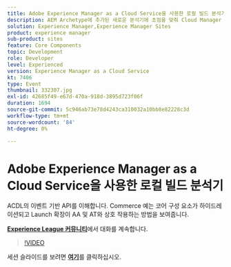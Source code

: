 ```yaml
---
title: Adobe Experience Manager as a Cloud Service을 사용한 로컬 빌드 분석기
description: AEM Archetype에 추가된 새로운 분석기에 초점을 맞춰 Cloud Manager 배포 파이프라인 내에서 수행되는 로컬 유효성 검사를 재현할 수 있습니다.
solution: Experience Manager,Experience Manager Sites
product: experience manager
sub-product: sites
feature: Core Components
topic: Development
role: Developer
level: Experienced
version: Experience Manager as a Cloud Service
kt: 7406
type: Event
thumbnail: 332307.jpg
exl-id: 42685f49-e67d-470a-918d-3895d723f06f
duration: 1694
source-git-commit: 5c946ab73e78d4243ca310032a10bb8e82228c3d
workflow-type: tm+mt
source-wordcount: '84'
ht-degree: 0%

---
```


# Adobe Experience Manager as a Cloud Service을 사용한 로컬 빌드 분석기

ACDL의 이벤트 기반 API를 이해합니다. Commerce 예는 코어 구성 요소가 하이드레이션되고 Launch 확장이 AA 및 AT와 상호 작용하는 방법을 보여줍니다.

**[Experience League 커뮤니티](https://adobe.ly/36Yd3v6)**&#x200B;에서 대화를 계속합니다.

>[!VIDEO](https://video.tv.adobe.com/v/332307/?quality=12&learn=on&hidetitle=true)

세션 슬라이드를 보려면 **[여기](/help/adobe-developers-live/assets/local-build-analyzers-aemcs.pdf)**&#x200B;를 클릭하십시오.
